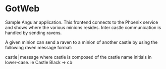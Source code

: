 # GotWeb

Sample Angular application. This frontend connects to the Phoenix service and shows where
the various minions resides. Inter castle communication is handled by sending ravens.

A given minion can send a raven to a minion of another castle by using the following raven
message format:

castle| message where castle is composed of the castle name initials in lower-case. ie Castle Black => cb